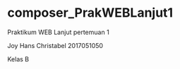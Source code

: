# composer_PrakWEBLanjut1
Praktikum WEB Lanjut pertemuan 1


Joy Hans Christabel 2017051050

Kelas B
